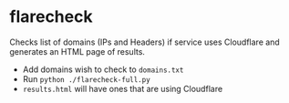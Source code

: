 # flarecheck
Checks list of domains (IPs and Headers) if service uses Cloudflare and generates an HTML page of results.  
- Add domains wish to check to `domains.txt`  
- Run `python ./flarecheck-full.py`  
- `results.html` will have ones that are using Cloudflare  

